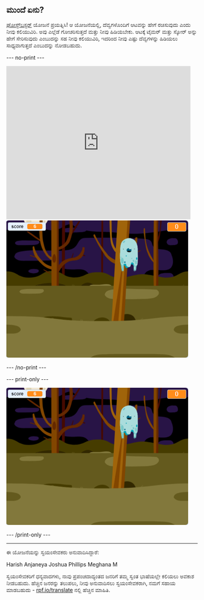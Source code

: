 ## ಮುಂದೆ ಏನು?

[ಘೋಸ್ಟ್‌ಬಸ್ಟರ್‌](https://projects.raspberrypi.org/kn-IN/projects/ghostbusters?utm_source=pathway&utm_medium=whatnext&utm_campaign=projects) ಯೋಜನೆ ಪ್ರಯತ್ನಿಸಿ! ಆ ಯೋಜನೆಯಲ್ಲಿ, ದೆವ್ವಗಳೊಂದಿಗೆ ಆಟವನ್ನು ಹೇಗೆ ರಚಿಸುವುದು ಎಂದು ನೀವು ಕಲಿಯುವಿರಿ. ಅವು ಎಲ್ಲೆಡೆ ಗೋಚರಿಸುತ್ತದೆ ಮತ್ತು ನೀವು ಹಿಡಿಯಬೇಕು. ಆಟಕ್ಕೆ ಟೈಮರ್ ಮತ್ತು ಸ್ಕೋರ್ ಅನ್ನು ಹೇಗೆ ಸೇರಿಸುವುದು ಎಂಬುದನ್ನು ಸಹ ನೀವು ಕಲಿಯುವಿರಿ, ಇದರಿಂದ ನೀವು ಎಷ್ಟು ದೆವ್ವಗಳನ್ನು ಹಿಡಿಯಲು ಸಾಧ್ಯವಾಗುತ್ತದೆ ಎಂಬುದನ್ನು ನೋಡಬಹುದು.

--- no-print ---

<div class="scratch-preview">
  <iframe allowtransparency="true" width="485" height="402" src="https://scratch.mit.edu/projects/embed/276874679/?autostart=false" frameborder="0" scrolling="no"></iframe>
  <img src="images/ghostbusters-static.png">
</div>

--- /no-print ---

--- print-only ---

![ಪ್ರದರ್ಶನ](images/ghostbusters-static.png)

--- /print-only ---


***
ಈ ಯೋಜನೆಯನ್ನು ಸ್ವಯಂಸೇವಕರು ಅನುವಾದಿಸಿದ್ದಾರೆ:

Harish Anjaneya
Joshua Phillips
Meghana M

ಸ್ವಯಂಸೇವಕರಿಗೆ ಧನ್ಯವಾದಗಳು, ನಾವು ಪ್ರಪಂಚದಾದ್ಯಂತದ ಜನರಿಗೆ ತಮ್ಮ ಸ್ವಂತ ಭಾಷೆಯಲ್ಲೇ ಕಲಿಯಲು ಅವಕಾಶ ನೀಡಬಹುದು. ಹೆಚ್ಚಿನ ಜನರನ್ನು ತಲುಪಲು, ನೀವು ಅನುವಾದಿಸಲು ಸ್ವಯಂಸೇವಕರಾಗಿ, ನಮಗೆ ಸಹಾಯ ಮಾಡಬಹುದು - [rpf.io/translate](https://rpf.io/translate) ನಲ್ಲಿ ಹೆಚ್ಚಿನ ಮಾಹಿತಿ.